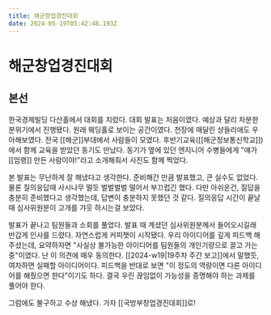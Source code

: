 ```yaml
---
title: 해군창업경진대회
date: 2024-05-19T05:42:48.193Z
---
```


# 해군창업경진대회

## 본선

한국경제빌딩 다산홀에서 대회를 치렀다. 대회 발표는 처음이였다. 예상과 달리 차분한 분위기에서 진행됐다. 원래 웨딩홀로 보이는 공간이였다. 천장에 매달린 샹들리에도 우아해보였다. 전국 [[해군]]부대에서 사람들이 모였다. 후반기교육([[해군정보통신학교]])에서 함께 교육을 받았던 동기도 만났다. 동기가 옆에 있던 엔지니어 수병들에게 "얘가 [[엄랭]] 만든 사람이야!"라고 소개해줘서 사진도 함께 찍었다.

본 발표는 무난하게 잘 해냈다고 생각한다. 준비해간 만큼 발표했고, 큰 실수도 없었다. 물론 질의응답때 사시나무 떨듯 벌벌벌벌 떨어서 부끄럽긴 했다. 다만 아쉬운건, 질답을 충분히 준비했다고 생각했는데, 답변이 충분하지 못했던 것 같다. 질의응답 시간이 끝날 때 심사위원분이 고개를 갸웃 하시는걸 보았다.

발표가 끝나고 팀원들과 소회를 풀었다. 발표 때 계셨던 심사위원분께서 들어오시길래 반갑게 인사를 드렸다. 자연스럽게 커피챗이 시작됐다. 우리 아이디어를 깊게 피드백 해주셨는데, 요약하자면 "사실상 불가능한 아이디어를 팀원들의 개인기량으로 끌고 가는 중"이였다. 난 이 의견에 매우 동의한다. [[2024-w19|19주차 주간 보고]]에서 말했듯, 여차하면 실패할 아이디어이다. 피드백을 반대로 보면 "이 정도의 역량이면 다른 아이디어를 해줬으면 한다"이기도 하다. 결국 우린 끊임없이 가능성을 증명해야 하는 과제를 풀어야 한다.

그럼에도 불구하고 수상 해냈다. 가자 [[국방부창업경진대회]]로!
